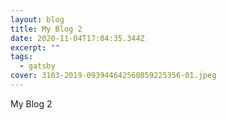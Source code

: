 ```yaml
---
layout: blog
title: My Blog 2
date: 2020-11-04T17:04:35.344Z
excerpt: ""
tags:
  - gatsby
cover: 3103-2019-093944642560859225356-01.jpeg
---
```

My Blog 2